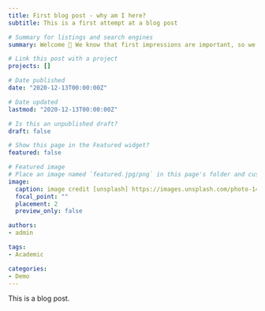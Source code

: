 ```yaml
---
title: First blog post - why am I here?
subtitle: This is a first attempt at a blog post

# Summary for listings and search engines
summary: Welcome 👋 We know that first impressions are important, so we've populated your new site with some initial content to help you get familiar with everything in no time.

# Link this post with a project
projects: []

# Date published
date: "2020-12-13T00:00:00Z"

# Date updated
lastmod: "2020-12-13T00:00:00Z"

# Is this an unpublished draft?
draft: false

# Show this page in the Featured widget?
featured: false

# Featured image
# Place an image named `featured.jpg/png` in this page's folder and customize its options here.
image:
  caption: image credit [unsplash] https://images.unsplash.com/photo-1444464666168-49d633b86797?ixid=MnwxMjA3fDB8MHxwaG90by1wYWdlfHx8fGVufDB8fHx8&ixlib=rb-1.2.1&auto=format&fit=crop&w=749&q=80
  focal_point: ""
  placement: 2
  preview_only: false

authors:
- admin

tags:
- Academic

categories:
- Demo
---
```


This is a blog post.

